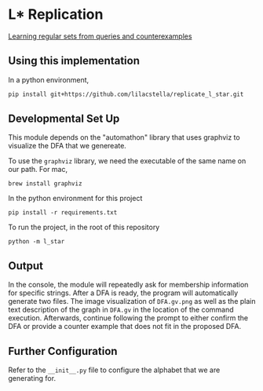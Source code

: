 # L* Replication

[Learning regular sets from queries and counterexamples](https://www.sciencedirect.com/science/article/pii/0890540187900526?via%3Dihub)

## Using this implementation
In a python environment, 
```sh
pip install git+https://github.com/lilacstella/replicate_l_star.git
```


## Developmental Set Up
This module depends on the "automathon" library that uses graphviz to visualize the DFA that we genereate. 


To use the `graphviz` library, we need the executable of the same name on our path. For mac, 

```shell
brew install graphviz
```

In the python environment for this project
```shell
pip install -r requirements.txt
```

To run the project, in the root of this repository 
```shell
python -m l_star
```

## Output
In the console, the module will repeatedly ask for membership information for specific strings. After a DFA is ready, the program will automatically generate two files. The image visualization of `DFA.gv.png` as well as the plain text description of the graph in `DFA.gv` in the location of the command execution. Afterwards, continue following the prompt to either confirm the DFA or provide a counter example that does not fit in the proposed DFA. 

## Further Configuration
Refer to the `__init__.py` file to configure the alphabet that we are generating for. 
